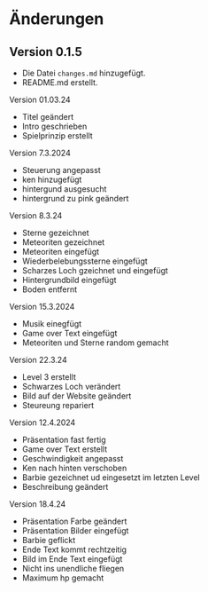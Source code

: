 # Änderungen

## Version 0.1.5

- Die Datei `changes.md` hinzugefügt.
- README.md erstellt.

Version 01.03.24

- Titel geändert
- Intro geschrieben
- Spielprinzip erstellt

Version 7.3.2024

- Steuerung angepasst
- ken hinzugefügt
- hintergund ausgesucht
- hintergrund zu pink geändert

Version 8.3.24

- Sterne gezeichnet
- Meteoriten gezeichnet
- Meteoriten eingefügt
- Wiederbelebungssterne eingefügt
- Scharzes Loch gzeichnet und eingefügt
- Hintergrundbild eingefügt
- Boden entfernt

Version 15.3.2024

- Musik einegfügt
- Game over Text eingefügt
- Meteoriten und Sterne random gemacht

Version 22.3.24

- Level 3 erstellt
- Schwarzes Loch verändert
- Bild auf der Website geändert
- Steureung repariert

Version 12.4.2024

- Präsentation fast fertig
- Game over Text erstellt
- Geschwindigkeit angepasst
- Ken nach hinten verschoben
- Barbie gezeichnet ud eingesetzt im letzten Level
- Beschreibung geändert

Version 18.4.24

- Präsentation Farbe geändert
- Präsentation Bilder eingefügt
- Barbie geflickt
- Ende Text kommt rechtzeitig
- Bild im Ende Text eingefügt
- Nicht ins unendliche fliegen
- Maximum hp gemacht
